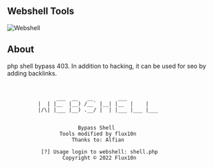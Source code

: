 ## Webshell Tools

![Webshell](https://github-readme-stats.vercel.app/api/pin?username=flux10n&repo=flux10n-bypass-shell&theme=dark&hide_border=true)

## About
php shell bypass 403. In addition to hacking, it can be used for seo by adding backlinks.
```

                
                ___  __   __        ___           
          |  | |__  |__) /__` |__| |__  |    |    
          |/\| |___ |__) .__/ |  | |___ |___ |___ 
                                       
             
                       Bypass Shell
                 Tools modified by flux10n
                     Thanks to: Alfian

           [?] Usage login to webshell: shell.php 
                  Copyright © 2022 Flux10n

```

